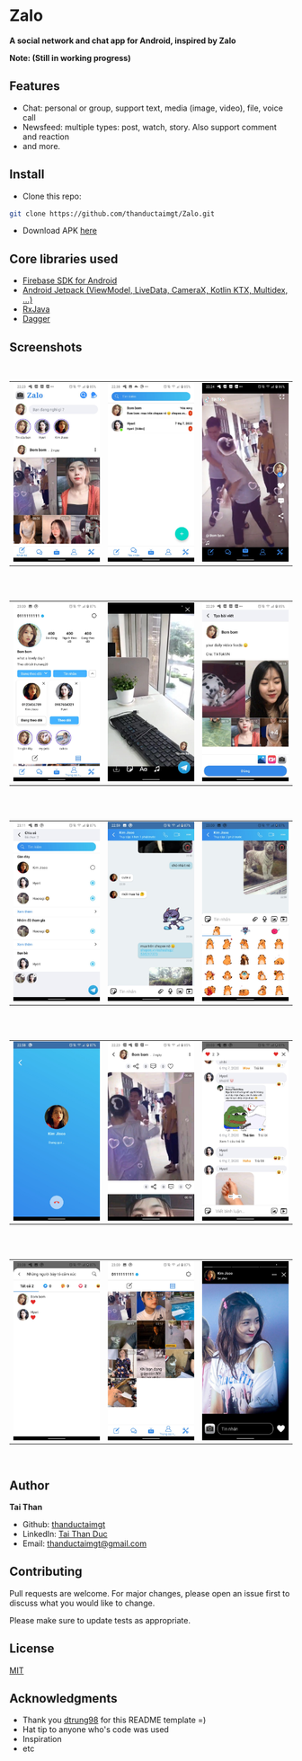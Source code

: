 # Zalo

**A social network and chat app for Android, inspired by Zalo**

**Note: (Still in working progress)**

## Features

* Chat: personal or group, support text, media (image, video), file, voice call
* Newsfeed: multiple types: post, watch, story. Also support comment and reaction
* and more.

## Install

* Clone this repo:
```bash
git clone https://github.com/thanductaimgt/Zalo.git
```

* Download APK [here](app/release/Zalo.apk)

## Core libraries used

* [Firebase SDK for Android](https://firebase.google.com/docs/android/setup?gclid=CjwKCAjw8J32BRBCEiwApQEKgfIILA0lTmjG9HbjuEufnUvLuPdNMtHXGux15ZTTe_FS_fcv7--HPRoCcjMQAvD_BwE)
* [Android Jetpack (ViewModel, LiveData, CameraX, Kotlin KTX, Multidex, ...)](https://developer.android.com/jetpack)
* [RxJava](https://github.com/ReactiveX/RxJava)
* [Dagger](https://github.com/google/dagger)

## Screenshots

</br>
<div align="center">
   <table align="center" border="0" >
  <tr>
    <td>
<img width="360"
src="images/1.jpg"/>
       <td><img width="360"
src="images/2.jpg"/>
    </td>
     <td> <img width="360"
src="images/3.jpg"/></td>
  </table>
  </div>
</br>

</br>
<div align="center">
   <table align="center" border="0" >
  <tr>
    <td>
<img width="360"
src="images/4.jpg"/>
       <td><img width="360"
src="images/5.jpg"/>
    </td>
     <td> <img width="360"
src="images/6.jpg"/></td>
  </table>
  </div>
</br>

</br>
<div align="center">
   <table align="center" border="0" >
  <tr>
    <td>
<img width="360"
src="images/7.jpg"/>
       <td><img width="360"
src="images/8.jpg"/>
    </td>
     <td> <img width="360"
src="images/9.jpg"/></td>
  </table>
  </div>
</br>

</br>
<div align="center">
   <table align="center" border="0" >
  <tr>
    <td>
<img width="360"
src="images/10.jpg"/>
       <td><img width="360"
src="images/11.jpg"/>
    </td>
     <td> <img width="360"
src="images/12.jpg"/></td>
  </table>
  </div>
</br>

</br>
<div align="center">
   <table align="center" border="0" >
  <tr>
    <td>
<img width="360"
src="images/13.jpg"/>
       <td><img width="360"
src="images/14.jpg"/>
    </td>
     <td> <img width="360"
src="images/15.jpg"/></td>
  </table>
  </div>
</br>

## Author

**Tai Than**
* Github: [thanductaimgt](https://github.com/thanductaimgt)
* LinkedIn: [Tai Than Duc](https://www.linkedin.com/in/tai-than-duc-900603169/)
* Email: thanductaimgt@gmail.com

## Contributing
Pull requests are welcome. For major changes, please open an issue first to discuss what you would like to change.

Please make sure to update tests as appropriate.

## License
[MIT](https://choosealicense.com/licenses/mit/)

## Acknowledgments
* Thank you [dtrung98](https://github.com/dtrung98) for this README template =)
* Hat tip to anyone who's code was used
* Inspiration
* etc